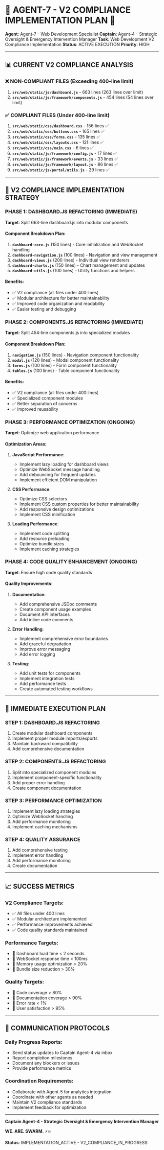 # 🚨 **AGENT-7 - V2 COMPLIANCE IMPLEMENTATION PLAN** 🚨

**Agent**: Agent-7 - Web Development Specialist
**Captain**: Agent-4 - Strategic Oversight & Emergency Intervention Manager
**Task**: Web Development V2 Compliance Implementation
**Status**: ACTIVE EXECUTION
**Priority**: HIGH

---

## 📊 **CURRENT V2 COMPLIANCE ANALYSIS**

### **❌ NON-COMPLIANT FILES (Exceeding 400-line limit)**
1. **`src/web/static/js/dashboard.js`** - 663 lines (263 lines over limit)
2. **`src/web/static/js/framework/components.js`** - 454 lines (54 lines over limit)

### **✅ COMPLIANT FILES (Under 400-line limit)**
1. **`src/web/static/css/dashboard.css`** - 156 lines ✅
2. **`src/web/static/css/buttons.css`** - 165 lines ✅
3. **`src/web/static/css/forms.css`** - 135 lines ✅
4. **`src/web/static/css/layouts.css`** - 121 lines ✅
5. **`src/web/static/css/main.css`** - 6 lines ✅
6. **`src/web/static/js/framework/config.js`** - 17 lines ✅
7. **`src/web/static/js/framework/events.js`** - 33 lines ✅
8. **`src/web/static/js/framework/layout.js`** - 86 lines ✅
9. **`src/web/static/js/portal/utils.js`** - 29 lines ✅

---

## 🎯 **V2 COMPLIANCE IMPLEMENTATION STRATEGY**

### **PHASE 1: DASHBOARD.JS REFACTORING (IMMEDIATE)**
**Target**: Split 663-line dashboard.js into modular components

#### **Component Breakdown Plan**:
1. **`dashboard-core.js`** (150 lines) - Core initialization and WebSocket handling
2. **`dashboard-navigation.js`** (100 lines) - Navigation and view management
3. **`dashboard-views.js`** (200 lines) - Individual view renderers
4. **`dashboard-charts.js`** (150 lines) - Chart management and updates
5. **`dashboard-utils.js`** (100 lines) - Utility functions and helpers

#### **Benefits**:
- ✅ V2 compliance (all files under 400 lines)
- ✅ Modular architecture for better maintainability
- ✅ Improved code organization and readability
- ✅ Easier testing and debugging

### **PHASE 2: COMPONENTS.JS REFACTORING (IMMEDIATE)**
**Target**: Split 454-line components.js into specialized modules

#### **Component Breakdown Plan**:
1. **`navigation.js`** (150 lines) - Navigation component functionality
2. **`modal.js`** (120 lines) - Modal component functionality
3. **`forms.js`** (100 lines) - Form component functionality
4. **`tables.js`** (100 lines) - Table component functionality

#### **Benefits**:
- ✅ V2 compliance (all files under 400 lines)
- ✅ Specialized component modules
- ✅ Better separation of concerns
- ✅ Improved reusability

### **PHASE 3: PERFORMANCE OPTIMIZATION (ONGOING)**
**Target**: Optimize web application performance

#### **Optimization Areas**:
1. **JavaScript Performance**:
   - Implement lazy loading for dashboard views
   - Optimize WebSocket message handling
   - Add debouncing for frequent updates
   - Implement efficient DOM manipulation

2. **CSS Performance**:
   - Optimize CSS selectors
   - Implement CSS custom properties for better maintainability
   - Add responsive design optimizations
   - Implement CSS minification

3. **Loading Performance**:
   - Implement code splitting
   - Add resource preloading
   - Optimize bundle sizes
   - Implement caching strategies

### **PHASE 4: CODE QUALITY ENHANCEMENT (ONGOING)**
**Target**: Ensure high code quality standards

#### **Quality Improvements**:
1. **Documentation**:
   - Add comprehensive JSDoc comments
   - Create component usage examples
   - Document API interfaces
   - Add inline code comments

2. **Error Handling**:
   - Implement comprehensive error boundaries
   - Add graceful degradation
   - Improve error messaging
   - Add error logging

3. **Testing**:
   - Add unit tests for components
   - Implement integration tests
   - Add performance tests
   - Create automated testing workflows

---

## 🚀 **IMMEDIATE EXECUTION PLAN**

### **STEP 1: DASHBOARD.JS REFACTORING**
1. Create modular dashboard components
2. Implement proper module imports/exports
3. Maintain backward compatibility
4. Add comprehensive documentation

### **STEP 2: COMPONENTS.JS REFACTORING**
1. Split into specialized component modules
2. Implement component-specific functionality
3. Add proper error handling
4. Create component documentation

### **STEP 3: PERFORMANCE OPTIMIZATION**
1. Implement lazy loading strategies
2. Optimize WebSocket handling
3. Add performance monitoring
4. Implement caching mechanisms

### **STEP 4: QUALITY ASSURANCE**
1. Add comprehensive testing
2. Implement error handling
3. Add performance monitoring
4. Create documentation

---

## 📈 **SUCCESS METRICS**

### **V2 Compliance Targets**:
- ✅ All files under 400 lines
- ✅ Modular architecture implemented
- ✅ Performance improvements achieved
- ✅ Code quality standards maintained

### **Performance Targets**:
- 🎯 Dashboard load time < 2 seconds
- 🎯 WebSocket response time < 100ms
- 🎯 Memory usage optimization > 20%
- 🎯 Bundle size reduction > 30%

### **Quality Targets**:
- 🎯 Code coverage > 80%
- 🎯 Documentation coverage > 90%
- 🎯 Error rate < 1%
- 🎯 User satisfaction > 95%

---

## 📧 **COMMUNICATION PROTOCOLS**

### **Daily Progress Reports**:
- Send status updates to Captain Agent-4 via inbox
- Report completion milestones
- Document any blockers or issues
- Provide performance metrics

### **Coordination Requirements**:
- Collaborate with Agent-5 for analytics integration
- Coordinate with other agents as needed
- Maintain V2 compliance standards
- Implement feedback for optimization

---

**Captain Agent-4 - Strategic Oversight & Emergency Intervention Manager**

**WE. ARE. SWARM.** ⚡️🔥

**Status**: IMPLEMENTATION_ACTIVE - V2_COMPLIANCE_IN_PROGRESS
